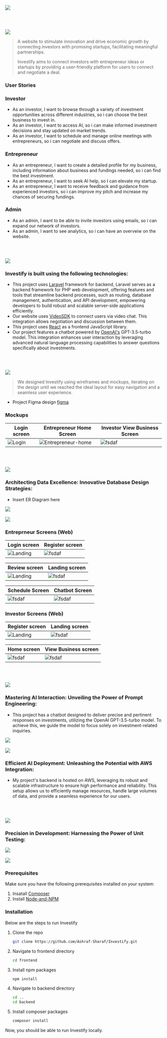 <img src="./readme/title1.svg"/>

<br><br>

<!-- project philosophy -->
<img src="./readme/title2.svg"/>

> A website to stimulate innovation and drive economic growth by connecting investors with promising startups, facilitating meaningful partnerships. 
>
> Investify aims to connect investors with entrepreneur ideas or startups by providing a user-friendly platform for users to connect and negotiate a deal.

### User Stories
### Investor
- As an investor, I want to browse through a variety of investment opportunities across different industries, so i can choose the best business to invest in.
- As an investor, I want to access AI, so i can make informed investment decisions and stay updated on market trends.
- As an investor, I want to schedule and manage online meetings with entrepreneurs, so i can negotiate and discuss offers.

### Entrepreneur
- As an entrepreneur, I want to create a detailed profile for my business, including information about business and fundings needed, so i can find the best investment.
- As an entrepreneur, I want to seek AI help, so I can elevate my startup.
- As an entrepreneur, I want to receive feedback and guidance from experienced investors, so i can improve my pitch and increase my chances of securing fundings.

### Admin
- As an admin, I want to be able to invite investors using emails, so i can expand our network of investors.
- As an admin, I want to see analytics, so i can have an overveiw on the website.

<br><br>
<!-- Tech stack -->
<img src="./readme/title3.svg"/>

###  Investify is built using the following technologies:

- This project uses [Laravel](https://laravel.com) framework for backend, Laravel serves as a backend framework for PHP web development, offering features and tools that streamline backend processes, such as routing, database management, authentication, and API development, empowering developers to build robust and scalable server-side applications efficiently.
- Our website uses [VideoSDK](https://www.videosdk.live/) to connect users via video chat. This integration allows negotiation and discussion between them.
- This project uses [React](https://react.dev/) as a frontend JavaScript library.
- Our project features a chatbot powered by [OpenAI's](https://openai.com/) GPT-3.5-turbo model. This integration enhances user interaction by leveraging advanced natural language processing capabilities to answer questions specifically about investments.

<br><br>
<!-- UI UX -->
<img src="./readme/title4.svg"/>


> We designed Investify using wireframes and mockups, iterating on the design until we reached the ideal layout for easy navigation and a seamless user experience.

- Project Figma design [figma](https://www.figma.com/design/xCdCTGsLS8Xi0SkYZSWOZI/Readme-Template-Assets?node-id=0-1&t=0S1yLdwPdz281ZP7-0)


### Mockups
| Login screen  | Entrepreneur Home Screen | Investor View Business Screen |
| ---| ---| ---|
| ![Login](./readme/demo/Login-screen.png) | ![Entrepreneur-home](./readme/demo/entrepreneur-home-page.png) | ![fsdaf](./readme/demo/investor-single-business-page.png) |

<br><br>

<!-- Database Design -->
<img src="./readme/title5.svg"/>

###  Architecting Data Excellence: Innovative Database Design Strategies:

- Insert ER Diagram here

<img src="./readme/demo/ER-diagram.png"/>
<br><br>


<!-- Implementation -->
<img src="./readme/title6.svg"/>


### Entreprneur Screens (Web)
| Login screen  | Register screen |  
| ---| ---| 
| ![Landing](./readme/demo/Login-screen.png) | ![fsdaf](./readme/demo/signup.png) | 

| Review screen  | Landing screen |
| ---| ---|  
| ![Landing](./readme/demo/review.png) | ![fsdaf](./readme/demo/entrepreneur-home-page.png)| 

| Schedule Screen | Chatbot Screen |
| ---| ---| 
| ![fsdaf](./readme/demo/schedule.png) | ![fsdaf](./readme/demo/AI.png) |

### Investor Screens (Web)
| Register screen  | Landing screen |  
| ---| ---|
| ![Landing](./readme/demo/investor-complete.png) | ![fsdaf](./readme/demo/landing.png) |

| Home screen | View Business screen|
| ---| ---|
| ![fsdaf](./readme/demo/investor-home.png) |  ![fsdaf](./readme/demo/investor-view-business.png) |

<br><br>


<!-- Prompt Engineering -->
<img src="./readme/title7.svg"/>

###  Mastering AI Interaction: Unveiling the Power of Prompt Engineering:

- This project has a chatbot designed to deliver precise and pertinent responses on investments, utilizing the OpenAI GPT-3.5-turbo model. To achieve this, we guide the model to focus solely on investment-related inquiries.

<img src="./readme/demo/prompt.png"/>
<br><br>

<!-- AWS Deployment -->
<img src="./readme/title8.svg"/>

###  Efficient AI Deployment: Unleashing the Potential with AWS Integration:


- My project's backend is hosted on AWS, leveraging its robust and scalable infrastructure to ensure high performance and reliability. This setup allows us to efficiently manage resources, handle large volumes of data, and provide a seamless experience for our users. 

<br><br>

<!-- Unit Testing -->
<img src="./readme/title9.svg"/>

###  Precision in Development: Harnessing the Power of Unit Testing:
<img src="./readme/demo/tests.png"/>
<br><br>


<!-- How to run -->
<img src="./readme/title10.svg"/>



### Prerequisites

Make sure you have the following prerequisites installed on your system:
1. Insatall [Composer](https://getcomposer.org/download/)
2. Install [Node-and-NPM](https://nodejs.org/en/download/package-manager)

### Installation

Below are the steps to run Investify

1. Clone the repo
      ```sh
   git clone https://github.com/Ashraf-Sharaf/Investify.git
   ```
2. Navigate to frontend directory
   ```sh
   cd frontend
   ```
3. Install npm packages
      ```sh
   npm install
   ```
4. Navigate to backend directory
   ```sh
   cd ..
   cd backend
   ```
5. Install composer packages
      ```sh
   composer install
   ```

Now, you should be able to run Investify locally.